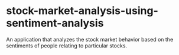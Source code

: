 # stock-market-analysis-using-sentiment-analysis
An application that analyzes the stock market behavior based on the sentiments of people relating to particular stocks.
